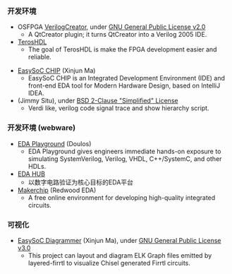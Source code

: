 ### 开发环境
* OSFPGA [VerilogCreator](https://github.com/rochus-keller/verilogcreator/), under [GNU General Public License v2.0](https://github.com/rochus-keller/VerilogCreator/blob/master/LICENSE.GPL2)
  - A QtCreator plugin; it turns QtCreator into a Verilog 2005 IDE.
* [TerosHDL](https://github.com/TerosTechnology/terosHDL)
  - The goal of TerosHDL is make the FPGA development easier and reliable.
+ [EasySoC CHIP](https://github.com/easysoc/chip) (Xinjun Ma)
  - EasySoC CHIP is an Integrated Development Environment (IDE) and front-end EDA tool for Modern Hardware Design, based on IntelliJ IDEA. 
+ [](https://github.com/jimmysitu/vtags) (Jimmy Situ), under [BSD 2-Clause "Simplified" License](https://github.com/jimmysitu/vtags/blob/master/LICENSE)
  - Verdi like, verilog code signal trace and show hierarchy script.

### 开发环境 (webware)

* [EDA Playground](https://www.edaplayground.com/) (Doulos)
  - EDA Playground gives engineers immediate hands-on exposure to simulating SystemVerilog, Verilog, VHDL, C++/SystemC, and other HDLs.
* [EDA HUB](https://edahub.cn/)
  - 以数字电路验证为核心目标的EDA平台
* [Makerchip](http://makerchip.com/) (Redwood EDA)
  - A free online environment for developing high-quality integrated circuits.

### 可视化
+ [EasySoC Diagrammer](https://github.com/easysoc/easysoc-diagrammer) (Xinjun Ma), under [GNU General Public License v3.0](https://github.com/easysoc/easysoc-diagrammer/blob/master/LICENSE)
  - This project can layout and diagram ELK Graph files emitted by layered-firrtl to visualize Chisel generated Firrtl circuits.
